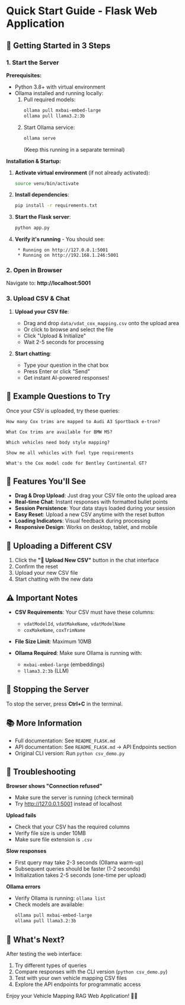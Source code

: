 # Quick Start Guide - Flask Web Application

## 🚀 Getting Started in 3 Steps

### 1. Start the Server

**Prerequisites:**
- Python 3.8+ with virtual environment
- Ollama installed and running locally:
  1. Pull required models:
     ```bash
     ollama pull mxbai-embed-large
     ollama pull llama3.2:3b
     ```
  2. Start Ollama service:
     ```bash
     ollama serve
     ```
     (Keep this running in a separate terminal)

**Installation & Startup:**

1. **Activate virtual environment** (if not already activated):
   ```bash
   source venv/bin/activate
   ```

2. **Install dependencies**:
   ```bash
   pip install -r requirements.txt
   ```

3. **Start the Flask server**:
   ```bash
   python app.py
   ```

4. **Verify it's running** - You should see:
   ```
    * Running on http://127.0.0.1:5001
    * Running on http://192.168.1.246:5001
   ```

### 2. Open in Browser
Navigate to: **http://localhost:5001**

### 3. Upload CSV & Chat
1. **Upload your CSV file**:
   - Drag and drop `data/vdat_cox_mapping.csv` onto the upload area
   - Or click to browse and select the file
   - Click "Upload & Initialize"
   - Wait 2-5 seconds for processing

2. **Start chatting**:
   - Type your question in the chat box
   - Press Enter or click "Send"
   - Get instant AI-powered responses!

## 📝 Example Questions to Try

Once your CSV is uploaded, try these queries:

```
How many Cox trims are mapped to Audi A3 Sportback e-tron?
```

```
What Cox trims are available for BMW M5?
```

```
Which vehicles need body style mapping?
```

```
Show me all vehicles with fuel type requirements
```

```
What's the Cox model code for Bentley Continental GT?
```

## 🎨 Features You'll See

- **Drag & Drop Upload**: Just drag your CSV file onto the upload area
- **Real-time Chat**: Instant responses with formatted bullet points
- **Session Persistence**: Your data stays loaded during your session
- **Easy Reset**: Upload a new CSV anytime with the reset button
- **Loading Indicators**: Visual feedback during processing
- **Responsive Design**: Works on desktop, tablet, and mobile

## 🔄 Uploading a Different CSV

1. Click the **"🔄 Upload New CSV"** button in the chat interface
2. Confirm the reset
3. Upload your new CSV file
4. Start chatting with the new data

## ⚠️ Important Notes

- **CSV Requirements**: Your CSV must have these columns:
  - `vdatModelId`, `vdatMakeName`, `vdatModelName`
  - `coxMakeName`, `coxTrimName`

- **File Size Limit**: Maximum 10MB

- **Ollama Required**: Make sure Ollama is running with:
  - `mxbai-embed-large` (embeddings)
  - `llama3.2:3b` (LLM)

## 🛑 Stopping the Server

To stop the server, press **Ctrl+C** in the terminal.

## 📚 More Information

- Full documentation: See `README_FLASK.md`
- API documentation: See `README_FLASK.md` → API Endpoints section
- Original CLI version: Run `python csv_demo.py`

## 🐛 Troubleshooting

**Browser shows "Connection refused"**
- Make sure the server is running (check terminal)
- Try http://127.0.0.1:5001 instead of localhost

**Upload fails**
- Check that your CSV has the required columns
- Verify file size is under 10MB
- Make sure file extension is `.csv`

**Slow responses**
- First query may take 2-3 seconds (Ollama warm-up)
- Subsequent queries should be faster (1-2 seconds)
- Initialization takes 2-5 seconds (one-time per upload)

**Ollama errors**
- Verify Ollama is running: `ollama list`
- Check models are available:
  ```bash
  ollama pull mxbai-embed-large
  ollama pull llama3.2:3b
  ```

## 🎯 What's Next?

After testing the web interface:
1. Try different types of queries
2. Compare responses with the CLI version (`python csv_demo.py`)
3. Test with your own vehicle mapping CSV files
4. Explore the API endpoints for programmatic access

Enjoy your Vehicle Mapping RAG Web Application! 🚗✨
